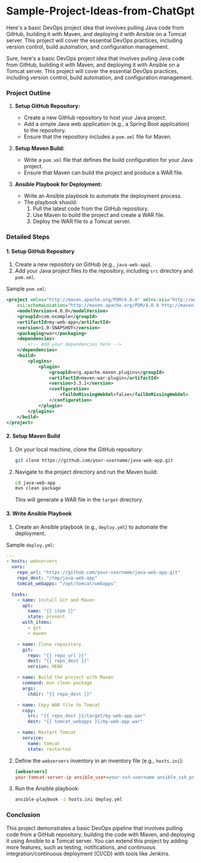 # Sample-Project-Ideas-from-ChatGpt
Here's a basic DevOps project idea that involves pulling Java code from GitHub, building it with Maven, and deploying it with Ansible on a Tomcat server. This project will cover the essential DevOps practices, including version control, build automation, and configuration management.


Sure, here's a basic DevOps project idea that involves pulling Java code from GitHub, building it with Maven, and deploying it with Ansible on a Tomcat server. This project will cover the essential DevOps practices, including version control, build automation, and configuration management.

### Project Outline

1. **Setup GitHub Repository:**
   - Create a new GitHub repository to host your Java project.
   - Add a simple Java web application (e.g., a Spring Boot application) to the repository.
   - Ensure that the repository includes a `pom.xml` file for Maven.

2. **Setup Maven Build:**
   - Write a `pom.xml` file that defines the build configuration for your Java project.
   - Ensure that Maven can build the project and produce a WAR file.

3. **Ansible Playbook for Deployment:**
   - Write an Ansible playbook to automate the deployment process.
   - The playbook should:
     1. Pull the latest code from the GitHub repository.
     2. Use Maven to build the project and create a WAR file.
     3. Deploy the WAR file to a Tomcat server.

### Detailed Steps

#### 1. Setup GitHub Repository
1. Create a new repository on GitHub (e.g., `java-web-app`).
2. Add your Java project files to the repository, including `src` directory and `pom.xml`.

Sample `pom.xml`:
```xml
<project xmlns="http://maven.apache.org/POM/4.0.0" xmlns:xsi="http://www.w3.org/2001/XMLSchema-instance"
    xsi:schemaLocation="http://maven.apache.org/POM/4.0.0 http://maven.apache.org/xsd/maven-4.0.0.xsd">
    <modelVersion>4.0.0</modelVersion>
    <groupId>com.example</groupId>
    <artifactId>my-web-app</artifactId>
    <version>1.0-SNAPSHOT</version>
    <packaging>war</packaging>
    <dependencies>
        <!-- Add your dependencies here -->
    </dependencies>
    <build>
        <plugins>
            <plugin>
                <groupId>org.apache.maven.plugins</groupId>
                <artifactId>maven-war-plugin</artifactId>
                <version>3.3.1</version>
                <configuration>
                    <failOnMissingWebXml>false</failOnMissingWebXml>
                </configuration>
            </plugin>
        </plugins>
    </build>
</project>
```

#### 2. Setup Maven Build
1. On your local machine, clone the GitHub repository:
   ```sh
   git clone https://github.com/your-username/java-web-app.git
   ```
2. Navigate to the project directory and run the Maven build:
   ```sh
   cd java-web-app
   mvn clean package
   ```
   This will generate a WAR file in the `target` directory.

#### 3. Write Ansible Playbook
1. Create an Ansible playbook (e.g., `deploy.yml`) to automate the deployment.

Sample `deploy.yml`:
```yaml
---
- hosts: webservers
  vars:
    repo_url: "https://github.com/your-username/java-web-app.git"
    repo_dest: "/tmp/java-web-app"
    tomcat_webapps: "/opt/tomcat/webapps"

  tasks:
    - name: Install Git and Maven
      apt:
        name: "{{ item }}"
        state: present
      with_items:
        - git
        - maven

    - name: Clone repository
      git:
        repo: "{{ repo_url }}"
        dest: "{{ repo_dest }}"
        version: HEAD

    - name: Build the project with Maven
      command: mvn clean package
      args:
        chdir: "{{ repo_dest }}"

    - name: Copy WAR file to Tomcat
      copy:
        src: "{{ repo_dest }}/target/my-web-app.war"
        dest: "{{ tomcat_webapps }}/my-web-app.war"

    - name: Restart Tomcat
      service:
        name: tomcat
        state: restarted
```

2. Define the `webservers` inventory in an inventory file (e.g., `hosts.ini`):
   ```ini
   [webservers]
   your-tomcat-server-ip ansible_user=your-ssh-username ansible_ssh_private_key_file=/path/to/your/private/key
   ```

3. Run the Ansible playbook:
   ```sh
   ansible-playbook -i hosts.ini deploy.yml
   ```

### Conclusion

This project demonstrates a basic DevOps pipeline that involves pulling code from a GitHub repository, building the code with Maven, and deploying it using Ansible to a Tomcat server. You can extend this project by adding more features, such as testing, notifications, and continuous integration/continuous deployment (CI/CD) with tools like Jenkins.
